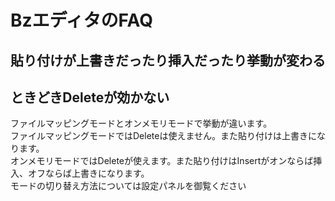 # BzエディタのFAQ #

## 貼り付けが上書きだったり挿入だったり挙動が変わる ##
## ときどきDeleteが効かない ##

ファイルマッピングモードとオンメモリモードで挙動が違います。<br />
ファイルマッピングモードではDeleteは使えません。また貼り付けは上書きになります。<br />
オンメモリモードではDeleteが使えます。また貼り付けはInsertがオンならば挿入、オフならば上書きになります。<br />
モードの切り替え方法については設定パネルを御覧ください